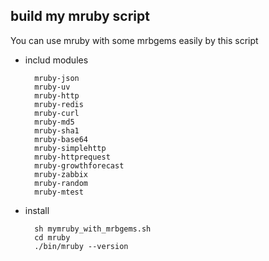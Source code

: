 ## build my mruby script

You can use mruby with some mrbgems easily by this script

* includ modules

        mruby-json
        mruby-uv
        mruby-http
        mruby-redis
        mruby-curl
        mruby-md5
        mruby-sha1
        mruby-base64
        mruby-simplehttp
        mruby-httprequest
        mruby-growthforecast
        mruby-zabbix
        mruby-random
        mruby-mtest


* install

        sh mymruby_with_mrbgems.sh
        cd mruby
        ./bin/mruby --version
